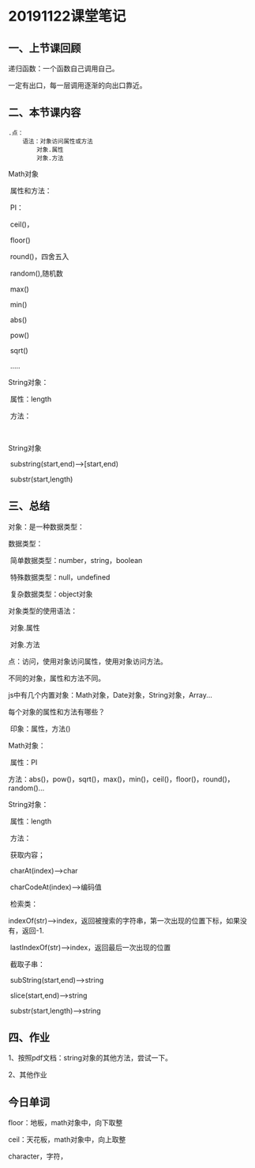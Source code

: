 # 20191122课堂笔记

## 一、上节课回顾

递归函数：一个函数自己调用自己。

一定有出口，每一层调用逐渐的向出口靠近。



## 二、本节课内容

	.点：
		语法：对象访问属性或方法
			对象.属性
			对象.方法


Math对象

​	属性和方法：

​		PI：

​		ceil()，

​		floor()

​		round()，四舍五入

​		random(),随机数

​		max()

​		min()

​		abs()

​		pow()

​		sqrt()

​		.....

String对象：

​	属性：length

​	方法：

​		

String对象



​	substring(start,end)-->[start,end)

​	substr(start,length)

## 三、总结

对象：是一种数据类型：

数据类型：

​	简单数据类型：number，string，boolean

​	特殊数据类型：null，undefined

​	复杂数据类型：object对象



对象类型的使用语法：

​	对象.属性

​	对象.方法

点：访问，使用对象访问属性，使用对象访问方法。

不同的对象，属性和方法不同。

js中有几个内置对象：Math对象，Date对象，String对象，Array...

每个对象的属性和方法有哪些？

​	印象：属性，方法()

Math对象：

​	属性：PI

​	方法：abs()，pow()，sqrt()，max()，min()，ceil()，floor()，round()，random()...

String对象：

​	属性：length

​	方法：

​		获取内容；

​			charAt(index)-->char

​			charCodeAt(index)-->编码值

​		检索类：

​			indexOf(str)-->index，返回被搜索的字符串，第一次出现的位置下标，如果没有，返回-1.

​			lastIndexOf(str)-->index，返回最后一次出现的位置



​		截取子串：

​			subString(start,end)-->string

​			slice(start,end)-->string

​			substr(start,length)-->string





## 四、作业

1、按照pdf文档：string对象的其他方法，尝试一下。

2、其他作业

## 今日单词

floor：地板，math对象中，向下取整

ceil：天花板，math对象中，向上取整

character，字符，

